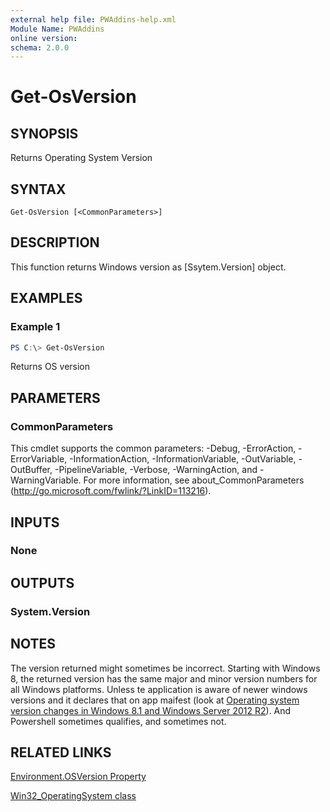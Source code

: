 ```yaml
---
external help file: PWAddins-help.xml
Module Name: PWAddins
online version:
schema: 2.0.0
---
```


# Get-OsVersion

## SYNOPSIS
Returns Operating System Version

## SYNTAX

```
Get-OsVersion [<CommonParameters>]
```

## DESCRIPTION
This function returns Windows version as [Ssytem.Version] object.

## EXAMPLES

### Example 1
```powershell
PS C:\> Get-OsVersion
```

Returns OS version

## PARAMETERS

### CommonParameters
This cmdlet supports the common parameters: -Debug, -ErrorAction, -ErrorVariable, -InformationAction, -InformationVariable, -OutVariable, -OutBuffer, -PipelineVariable, -Verbose, -WarningAction, and -WarningVariable. For more information, see about_CommonParameters (http://go.microsoft.com/fwlink/?LinkID=113216).

## INPUTS

### None

## OUTPUTS

### System.Version

## NOTES

The version returned might sometimes be incorrect. Starting with Windows 8, the returned version has the same major and minor version numbers for all Windows platforms.  Unless te application is aware of newer windows versions and it declares that on app maifest (look at [Operating system version changes in Windows 8.1 and Windows Server 2012 R2](https://msdn.microsoft.com/windows/compatibility/operating-system-version-changes-in-windows-8-1)).  And Powershell sometimes qualifies, and sometimes not.

## RELATED LINKS

[Environment.OSVersion Property](https://docs.microsoft.com/en-us/dotnet/api/system.environment.osversion)

[Win32_OperatingSystem class](https://docs.microsoft.com/en-us/windows/desktop/CIMWin32Prov/win32-operatingsystem)

